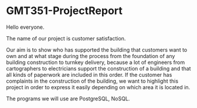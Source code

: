 # GMT351-ProjectReport

Hello everyone.

The name of our project is customer satisfaction.

Our aim is to show who has supported the building that customers want to own and at what stage during the process from the foundation of any building construction to turnkey delivery, because a lot of engineers from cartographers to electricians support the construction of a building and that all kinds of paperwork are included in this order.  If the customer has complaints in the construction of the building, we want to highlight this project in order to express it easily depending on which area it is located in.

The programs we will use are PostgreSQL, NoSQL.
